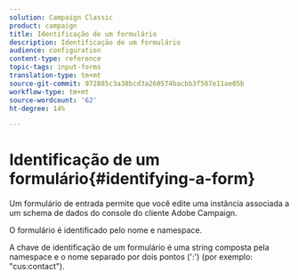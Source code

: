```yaml
---
solution: Campaign Classic
product: campaign
title: Identificação de um formulário
description: Identificação de um formulário
audience: configuration
content-type: reference
topic-tags: input-forms
translation-type: tm+mt
source-git-commit: 972885c3a38bcd3a260574bacbb3f507e11ae05b
workflow-type: tm+mt
source-wordcount: '62'
ht-degree: 14%

---
```



# Identificação de um formulário{#identifying-a-form}

Um formulário de entrada permite que você edite uma instância associada a um schema de dados do console do cliente Adobe Campaign.

O formulário é identificado pelo nome e namespace.

A chave de identificação de um formulário é uma string composta pela namespace e o nome separado por dois pontos (&#39;:&#39;) (por exemplo: &quot;cus:contact&quot;).
